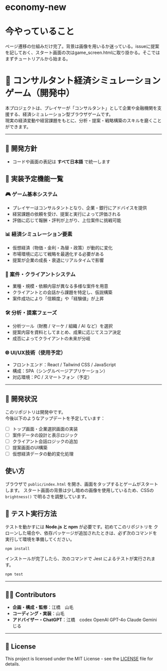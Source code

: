 # economy-new
# 今やっていること
ページ遷移の仕組みだけ完了。背景は画像を用いるか迷っている。issueに提案を記しておく、スタート画面の次はgame_screen.htmlに取り掛かる。そこではまずチュートリアルから始まる。

# 🧠 コンサルタント経済シミュレーションゲーム（開発中）

本プロジェクトは、プレイヤーが「コンサルタント」として企業や金融機関を支援する、経済シミュレーション型ブラウザゲームです。  
現実の経済変動や経営課題をもとに、分析・提案・戦略構築のスキルを磨くことができます。

---
## 📝 開発方針

- コードや画面の表記は **すべて日本語** で統一します

## 🎯 実装予定機能一覧

### 🎮 ゲーム基本システム
- プレイヤーはコンサルタントとなり、企業・銀行にアドバイスを提供
- 経営課題の依頼を受け、提案と実行によって評価される
- 評価に応じて報酬・評判が上がり、上位案件に挑戦可能

### 📊 経済シミュレーション要素
- 仮想経済（物価・金利・為替・政策）が動的に変化
- 市場環境に応じて戦略を最適化する必要がある
- 提案が企業の成長・衰退にリアルタイムで影響

### 📑 案件・クライアントシステム
- 業種・規模・依頼内容が異なる多様な案件を用意
- クライアントとの会話から課題を特定し、仮説構築
- 案件成功により「信頼度」や「経験値」が上昇

### 🛠️ 分析・提案フェーズ
- 分析ツール（財務 / マーケ / 組織 / AI など）を選択
- 提案内容を資料としてまとめ、成果に応じてスコア決定
- 成否によってクライアントの未来が分岐

### 🌐 UI/UX技術（使用予定）
- フロントエンド：React / Tailwind CSS / JavaScript
- 構成：SPA（シングルページアプリケーション）
- 対応環境：PC / スマートフォン（予定）

---

## 📌 開発状況

このリポジトリは開発中です。  
今後以下のようなアップデートを予定しています：

- [ ] トップ画面・企業選択画面の実装
- [ ] 案件データの設計と表示ロジック
- [ ] クライアント会話ロジックの追加
- [ ] 提案画面のUI構築
- [ ] 仮想経済データの動的変化処理

## 使い方
ブラウザで `public/index.html` を開き、画面をタップするとゲームがスタートします。
スタート画面の背景は少し暗めの画像を使用しているため、CSSの `brightness()` で明るさを調整しています。

## 🧪 テスト実行方法

テストを動かすには **Node.js と npm** が必要です。初めてこのリポジトリを
クローンした場合や、依存パッケージが追加されたときは、必ず次のコマンドを
実行して環境を準備してください。

```bash
npm install
```

インストールが完了したら、次のコマンドで Jest によるテストが実行されます。

```bash
npm test
```

---

## 🙋‍♂️ Contributors

- **企画・構成・監修**：江橋　山毛
- **コーディング・実装**：山毛
- **アドバイザー・ChatGPT**：江橋　codex OpenAI GPT-4o Claude Gemini じる
 
---

## 📜 License
This project is licensed under the MIT License - see the [LICENSE](./LICENSE) file for details.

